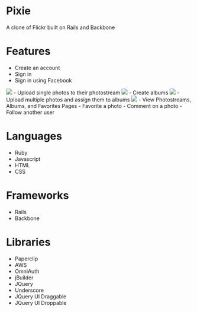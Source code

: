 # Pixie
A clone of Flickr built on Rails and Backbone

[pixie]: http://www.pix-ie.xyz

# Features

<!-- This is a Markdown checklist. Use it to keep track of your progress! -->

- Create an account
- Sign in
- Sign in using Facebook
<img src="./docs/sign-in.png"/>
- Upload single photos to their photostream
<img src="./docs/add-to-photostream.png"/>
- Create albums
<img src="./docs/new-album.png"/>
- Upload multiple photos and assign them to albums
<img src="./docs/upload-photos.png"/>
- View Photostreams, Albums, and Favorites Pages
- Favorite a photo
- Comment on a photo
- Follow another user

# Languages
- Ruby
- Javascript
- HTML
- CSS

# Frameworks
- Rails
- Backbone

# Libraries
- Paperclip
- AWS
- OmniAuth
- jBuilder
- JQuery
- Underscore
- JQuery UI Draggable
- JQuery UI Droppable
